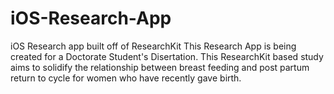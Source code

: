 # iOS-Research-App
iOS Research app built off of ResearchKit
This Research App is being created for a Doctorate Student's Disertation.  This ResearchKit based study aims to solidify the relationship between breast feeding and post partum return to cycle for women who have recently gave birth.
